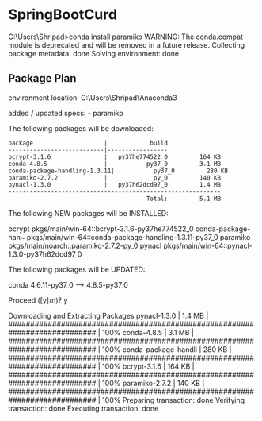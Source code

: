 # SpringBootCurd

C:\Users\Shripad>conda install paramiko
WARNING: The conda.compat module is deprecated and will be removed in a future release.
Collecting package metadata: done
Solving environment: done

## Package Plan ##

  environment location: C:\Users\Shripad\Anaconda3

  added / updated specs:
    - paramiko


The following packages will be downloaded:

    package                    |            build
    ---------------------------|-----------------
    bcrypt-3.1.6               |   py37he774522_0         164 KB
    conda-4.8.5                |           py37_0         3.1 MB
    conda-package-handling-1.3.11|           py37_0         280 KB
    paramiko-2.7.2             |             py_0         140 KB
    pynacl-1.3.0               |   py37h62dcd97_0         1.4 MB
    ------------------------------------------------------------
                                           Total:         5.1 MB

The following NEW packages will be INSTALLED:

  bcrypt             pkgs/main/win-64::bcrypt-3.1.6-py37he774522_0
  conda-package-han~ pkgs/main/win-64::conda-package-handling-1.3.11-py37_0
  paramiko           pkgs/main/noarch::paramiko-2.7.2-py_0
  pynacl             pkgs/main/win-64::pynacl-1.3.0-py37h62dcd97_0

The following packages will be UPDATED:

  conda                                       4.6.11-py37_0 --> 4.8.5-py37_0


Proceed ([y]/n)? y


Downloading and Extracting Packages
pynacl-1.3.0         | 1.4 MB    | ############################################################################ | 100%
conda-4.8.5          | 3.1 MB    | ############################################################################ | 100%
conda-package-handli | 280 KB    | ############################################################################ | 100%
bcrypt-3.1.6         | 164 KB    | ############################################################################ | 100%
paramiko-2.7.2       | 140 KB    | ############################################################################ | 100%
Preparing transaction: done
Verifying transaction: done
Executing transaction: done
